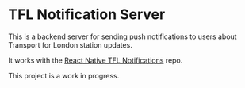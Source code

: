 # TFL Notification Server

This is a backend server for sending push notifications to users about Transport for London station updates.

It works with the [React Native TFL Notifications](https://github.com/beauallison/react-native-tfl-notifications) repo.

This project is a work in progress.
